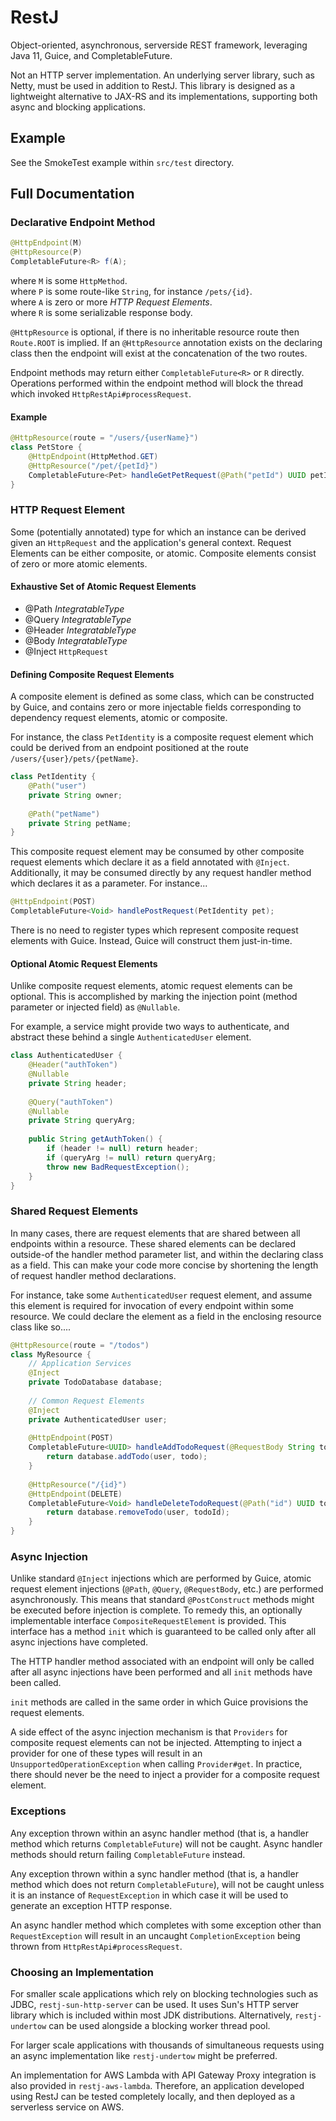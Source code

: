 # RestJ
Object-oriented, asynchronous, serverside REST framework, leveraging Java 11, Guice, and CompletableFuture.

Not an HTTP server implementation. An underlying server library, such as Netty, must be used in addition to RestJ.
This library is designed as a lightweight alternative to JAX-RS and its implementations, supporting both async and blocking
applications.

## Example
See the SmokeTest example within `src/test` directory.

## Full Documentation

### Declarative Endpoint Method
```java
@HttpEndpoint(M)
@HttpResource(P)
CompletableFuture<R> f(A);
```
where `M` is some `HttpMethod`.\
where `P` is some route-like `String`, for instance `/pets/{id}`.\
where `A` is zero or more *HTTP Request Elements*.\
where `R` is some serializable response body.

`@HttpResource` is optional, if there is no inheritable resource route then `Route.ROOT` is implied.
If an `@HttpResource` annotation exists on the declaring class then the endpoint will exist at the
concatenation of the two routes.

Endpoint methods may return either `CompletableFuture<R>` or `R` directly. 
Operations performed within the endpoint method will block the thread which
invoked `HttpRestApi#processRequest`.
#### Example
```java
@HttpResource(route = "/users/{userName}")
class PetStore {
    @HttpEndpoint(HttpMethod.GET)
    @HttpResource("/pet/{petId}")
    CompletableFuture<Pet> handleGetPetRequest(@Path("petId") UUID petId);
}
```

### HTTP Request Element
Some (potentially annotated) type for which an instance can be derived given an `HttpRequest`  and
the application's general context. Request Elements can be either composite, or atomic. Composite elements consist
of zero or more atomic elements.
#### Exhaustive Set of Atomic Request Elements
- @Path *IntegratableType*
- @Query *IntegratableType*
- @Header *IntegratableType*
- @Body *IntegratableType*
- @Inject `HttpRequest`

#### Defining Composite Request Elements
A composite element is defined as some class, which can be constructed by Guice, and contains zero or
more injectable fields corresponding to dependency request elements, atomic or composite.

For instance, the class `PetIdentity` is a composite request element which could be derived from an endpoint
positioned at the route `/users/{user}/pets/{petName}`.
```java
class PetIdentity {
    @Path("user")
    private String owner;
    
    @Path("petName")
    private String petName;
}
```


This composite request element may be consumed by other composite request elements which declare it as a field annotated with
`@Inject`. Additionally, it may be consumed directly by any request handler method which declares it as a parameter. For instance...
```java
@HttpEndpoint(POST)
CompletableFuture<Void> handlePostRequest(PetIdentity pet);
```

There is no need to register types which represent composite request elements with Guice. Instead, Guice
will construct them just-in-time.

#### Optional Atomic Request Elements
Unlike composite request elements, atomic request elements can be optional.
This is accomplished by marking the injection point (method parameter or injected field) as `@Nullable`.

For example, a service might provide two ways to authenticate, and abstract these behind a single `AuthenticatedUser` element.

```java
class AuthenticatedUser {
    @Header("authToken")
    @Nullable
    private String header;
    
    @Query("authToken")
    @Nullable
    private String queryArg;
    
    public String getAuthToken() {
        if (header != null) return header;
        if (queryArg != null) return queryArg;
        throw new BadRequestException();
    }
}
```

### Shared Request Elements
In many cases, there are request elements that are shared between all endpoints within a resource. 
These shared elements can be declared outside-of the handler method parameter list, and within the
declaring class as a field. This can make your code more concise by shortening the length
of request handler method declarations.

For instance, take some `AuthenticatedUser` request element, and assume this element
is required for invocation of every endpoint within some resource. We could declare
the element as a field in the enclosing resource class like so....
```java
@HttpResource(route = "/todos")
class MyResource {
    // Application Services
    @Inject
    private TodoDatabase database;
    
    // Common Request Elements
    @Inject
    private AuthenticatedUser user;
    
    @HttpEndpoint(POST)
    CompletableFuture<UUID> handleAddTodoRequest(@RequestBody String todo) {
        return database.addTodo(user, todo);
    }
    
    @HttpResource("/{id}")
    @HttpEndpoint(DELETE)
    CompletableFuture<Void> handleDeleteTodoRequest(@Path("id") UUID todoId) {
        return database.removeTodo(user, todoId);
    }
}
```

### Async Injection
Unlike standard `@Inject` injections which are performed by Guice, atomic
request element injections (`@Path`, `@Query`, `@RequestBody`, etc.) are performed asynchronously. This means
that standard `@PostConstruct` methods might be executed before injection is complete. To remedy this, an optionally
implementable interface `CompositeRequestElement` is provided. 
This interface has a method `init` which is guaranteed to be called only after all async injections have completed.

The HTTP handler method associated with an endpoint will only be called after all async injections have been performed
and all `init` methods have been called. 

`init` methods are called in the same order in which Guice provisions the request elements.

A side effect of the async injection mechanism is that `Providers` for composite
request elements can not be injected. Attempting to inject a provider for one of these
types will result in an `UnsupportedOperationException` when calling `Provider#get`. In practice, there should never be
the need to inject a provider for a composite request element.

### Exceptions
Any exception thrown within an async handler method (that is, a handler method which returns `CompletableFuture`)
will not be caught. Async handler methods should return failing `CompletableFuture` instead. 


Any exception thrown within a sync handler method (that is, a handler method which does not return `CompletableFuture`),
will not be caught unless it is an instance of `RequestException` in which case it will be used 
to generate an exception HTTP response.

An async handler method which completes with some exception other than `RequestException` will result
in an uncaught `CompletionException` being thrown from `HttpRestApi#processRequest`.

### Choosing an Implementation
For smaller scale applications which rely on blocking technologies such as JDBC, `restj-sun-http-server`
can be used. It uses Sun's HTTP server library which is included within most JDK distributions.
Alternatively, `restj-undertow` can be used alongside a blocking worker thread pool.

For larger scale applications with thousands of simultaneous requests using an async implementation 
like `restj-undertow` might be preferred. 

An implementation for AWS Lambda with API Gateway Proxy integration is also provided in `restj-aws-lambda`.
Therefore, an application developed using RestJ can be tested completely locally, and then deployed as a serverless
service on AWS.
